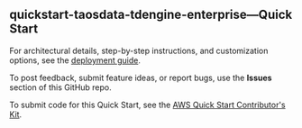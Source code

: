 
## quickstart-taosdata-tdengine-enterprise—Quick Start

For architectural details, step-by-step instructions, and customization options, see the [deployment guide](https://aws-quickstart.github.io/quickstart-taosdata-tdengine-enterprise/).

To post feedback, submit feature ideas, or report bugs, use the **Issues** section of this GitHub repo. 

To submit code for this Quick Start, see the [AWS Quick Start Contributor's Kit](https://aws-quickstart.github.io/).